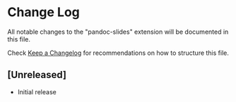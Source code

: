 # Change Log

All notable changes to the "pandoc-slides" extension will be documented in this file.

Check [Keep a Changelog](http://keepachangelog.com/) for recommendations on how to structure this file.

## [Unreleased]

- Initial release